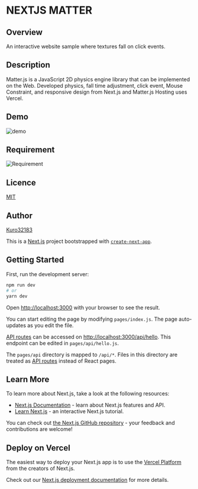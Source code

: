# NEXTJS MATTER


## Overview
An interactive website sample where textures fall on click events.

## Description
Matter.js is a JavaScript 2D physics engine library that can be implemented on the Web.
Developed physics, fall time adjustment, click event, Mouse Constraint, and responsive design from Next.js and Matter.js
Hosting uses Vercel.

## Demo
![demo](https://media.giphy.com/media/Vdudq7CVjphnaeHdjj/giphy-downsized.gif)

## Requirement

![Requirement](<img width="286" alt="code" src="https://user-images.githubusercontent.com/92940109/178321813-ca7fe618-1b3f-40ce-97d7-5fe2ce8c84ce.png">)

## Licence

[MIT](https://github.com/Kuro32183/tool/blob/master/LICENCE)

## Author

[Kuro32183](https://github.com/Kuro32183)

This is a [Next.js](https://nextjs.org/) project bootstrapped with [`create-next-app`](https://github.com/vercel/next.js/tree/canary/packages/create-next-app).

## Getting Started

First, run the development server:

```bash
npm run dev
# or
yarn dev
```

Open [http://localhost:3000](http://localhost:3000) with your browser to see the result.

You can start editing the page by modifying `pages/index.js`. The page auto-updates as you edit the file.

[API routes](https://nextjs.org/docs/api-routes/introduction) can be accessed on [http://localhost:3000/api/hello](http://localhost:3000/api/hello). This endpoint can be edited in `pages/api/hello.js`.

The `pages/api` directory is mapped to `/api/*`. Files in this directory are treated as [API routes](https://nextjs.org/docs/api-routes/introduction) instead of React pages.

## Learn More

To learn more about Next.js, take a look at the following resources:

- [Next.js Documentation](https://nextjs.org/docs) - learn about Next.js features and API.
- [Learn Next.js](https://nextjs.org/learn) - an interactive Next.js tutorial.

You can check out [the Next.js GitHub repository](https://github.com/vercel/next.js/) - your feedback and contributions are welcome!

## Deploy on Vercel

The easiest way to deploy your Next.js app is to use the [Vercel Platform](https://vercel.com/new?utm_medium=default-template&filter=next.js&utm_source=create-next-app&utm_campaign=create-next-app-readme) from the creators of Next.js.

Check out our [Next.js deployment documentation](https://nextjs.org/docs/deployment) for more details.
